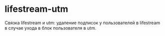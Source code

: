 # lifestream-utm

Связка lifestream и utm: удаление подписок у пользователей в lifestream в случае ухода в блок пользователя в utm.
